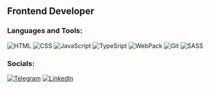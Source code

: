 ## Frontend Developer

### Languages and Tools:
![HTML](https://img.shields.io/badge/HTML-090909?style=for-the-badge&logo=html5&logoColor=#FF1818)
![CSS](https://img.shields.io/badge/CSS-090909?&style=for-the-badge&logo=css3&logoColor=5C63FF)
![JavaScript](https://img.shields.io/badge/-JavaScript-090909?style=for-the-badge&logo=JavaScript&logoColor=E9D54D)
![TypeSript](https://img.shields.io/badge/-TypeScript-090909?style=for-the-badge&logo=TypeScript&logoColor=5C63FF)
![WebPack](https://img.shields.io/badge/-WebPack-090909?style=for-the-badge&logo=webpack&logoColor=6dc5ff)
![Git](https://img.shields.io/badge/-git-090909?style=for-the-badge&logo=git&logoColor=ff654f)
![SASS](https://img.shields.io/badge/-git-090909?style=for-the-badge&logo=SASS&logoColor=FF69B4)

### Socials:
[![Telegram](https://img.shields.io/badge/-Telegram-090909?style=for-the-badge&logo=telegram&logoColor=27A0D9)](https://t.me/MSteelver)
[![LinkedIn](https://img.shields.io/badge/-LinkedIn-090909?style=for-the-badge&logo=linkedin&logoColor=007BB6)](https://www.linkedin.com/in/anton-golomuzdov-069545255)
